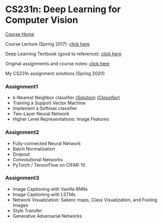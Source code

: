 # CS231n: Deep Learning for Computer Vision

[Course Home](http://cs231n.stanford.edu/) 

Course Lecture (Spring 2017): [click here](https://www.youtube.com/playlist?list=PLC1qU-LWwrF64f4QKQT-Vg5Wr4qEE1Zxk)

Deep Learning Textbook (good to reference): [click here](https://www.deeplearningbook.org/)

Original assignments and course notes: [click here](https://github.com/maxim5/cs231n-2020-spring)

My CS231n assignment solutions (Spring 2020)

### Assignment1
- k-Nearest Neighbor classifier 
[(_Solution_)](https://github.com/ssoup0224/CS231N/blob/main/assignment1/knn.ipynb)
[(_Classifier_)](https://github.com/ssoup0224/CS231N/blob/main/assignment1/cs231n/classifiers/k_nearest_neighbor.py)
- Training a Support Vector Machine
- Implement a Softmax classifier
- Two-Layer Neural Network
- Higher Level Representations: Image Features

### Assignment2
- Fully-connected Neural Network
- Batch Normalization
- Dropout
- Convolutional Networks
- PyTorch / TensorFlow on CIFAR-10

### Assignment3
- Image Captioning with Vanilla RNNs
- Image Captioning with LSTMs
- Network Visualization: Salienc maps, Class Visualization, and Fooling Images
- Style Transfer
- Generative Adversarial Networks

